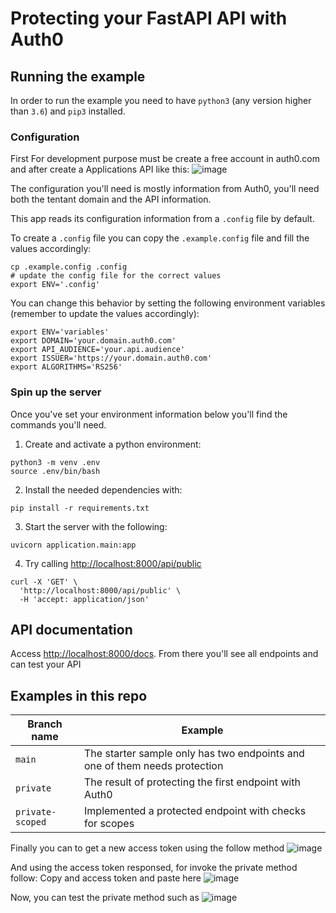 # Protecting your FastAPI API with Auth0

## Running the example

In order to run the example you need to have `python3` (any version higher than `3.6`) and `pip3` installed.

### Configuration
First
For development purpose must be create a free account in auth0.com and after create a Applications API like this:
![image](https://github.com/samuelngarciar/python-auth0.com/assets/84947793/026f4b7b-d83c-42a6-8211-8ece4363af1d)


The configuration you'll need is mostly information from Auth0, you'll need both the tentant domain and the API information.

This app reads its configuration information from a `.config` file by default.

To create a `.config` file you can copy the `.example.config` file and fill the values accordingly:

```console
cp .example.config .config
# update the config file for the correct values
export ENV='.config'
```

You can change this behavior by setting the following environment variables (remember to update the values accordingly):

```console
export ENV='variables'
export DOMAIN='your.domain.auth0.com'
export API_AUDIENCE='your.api.audience'
export ISSUER='https://your.domain.auth0.com'
export ALGORITHMS='RS256'
```

### Spin up the server

Once you've set your environment information below you'll find the commands you'll need.

1. Create and activate a python environment:

```console
python3 -m venv .env
source .env/bin/bash
```

2. Install the needed dependencies with:

```console
pip install -r requirements.txt
```
3. Start the server with the following:

```console
uvicorn application.main:app
```

4. Try calling [http://localhost:8000/api/public](http://localhost:8000/api/public)

```
curl -X 'GET' \
  'http://localhost:8000/api/public' \
  -H 'accept: application/json'
```

## API documentation

Access [http://localhost:8000/docs](http://localhost:8000/docs). From there you'll see all endpoints and can test your API

## Examples in this repo

| Branch name | Example |
| ----------- | ------- |
| `main` | The starter sample only has two endpoints and one of them needs protection |
| `private` | The result of protecting the first endpoint with Auth0 |
| `private-scoped` | Implemented a protected endpoint with checks for scopes |

Finally you can to get a new access token using the follow method
![image](https://github.com/samuelngarciar/python-auth0.com/assets/84947793/c3fee256-887f-4294-87c8-449fa7a71633)

And using the access token responsed, for invoke the private method follow:
Copy and access token and paste here
![image](https://github.com/samuelngarciar/python-auth0.com/assets/84947793/fd9ea84a-36bb-4bfb-ae70-93edcb3dae54)

Now, you can test the private method such as
![image](https://github.com/samuelngarciar/python-auth0.com/assets/84947793/5a730f43-6436-4442-ac3f-6cbe8b1ef7d9)



